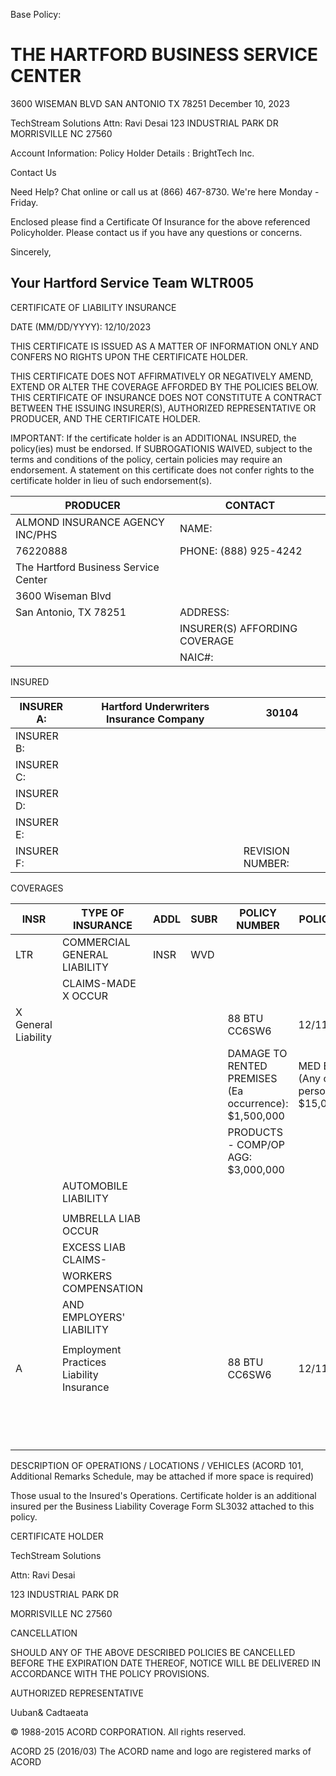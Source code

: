 Base Policy:
# THE HARTFORD BUSINESS SERVICE CENTER

3600 WISEMAN BLVD SAN ANTONIO TX 78251 December 10, 2023

TechStream Solutions Attn: Ravi Desai 123 INDUSTRIAL PARK DR MORRISVILLE NC 27560

Account Information:
Policy Holder Details : BrightTech Inc.

Contact Us

Need Help? Chat online or call us at (866) 467-8730. We're here Monday - Friday.

Enclosed please find a Certificate Of Insurance for the above referenced Policyholder. Please contact us if you have any questions or concerns.

Sincerely,

Your Hartford Service Team WLTR005
---
CERTIFICATE OF LIABILITY INSURANCE

DATE (MM/DD/YYYY): 12/10/2023

THIS CERTIFICATE IS ISSUED AS A MATTER OF INFORMATION ONLY AND CONFERS NO RIGHTS UPON THE CERTIFICATE HOLDER.

THIS CERTIFICATE DOES NOT AFFIRMATIVELY OR NEGATIVELY AMEND, EXTEND OR ALTER THE COVERAGE AFFORDED BY THE POLICIES BELOW. THIS CERTIFICATE OF INSURANCE DOES NOT CONSTITUTE A CONTRACT BETWEEN THE ISSUING INSURER(S), AUTHORIZED REPRESENTATIVE OR PRODUCER, AND THE CERTIFICATE HOLDER.

IMPORTANT: If the certificate holder is an ADDITIONAL INSURED, the policy(ies) must be endorsed. If SUBROGATIONIS WAIVED, subject to the terms and conditions of the policy, certain policies may require an endorsement. A statement on this certificate does not confer rights to the certificate holder in lieu of such endorsement(s).

|PRODUCER|CONTACT|
|---|---|
|ALMOND INSURANCE AGENCY INC/PHS|NAME:|
|76220888|PHONE: (888) 925-4242|
|The Hartford Business Service Center| |
|3600 Wiseman Blvd| |
|San Antonio, TX 78251|ADDRESS:|
| |INSURER(S) AFFORDING COVERAGE|
| |NAIC#:|

INSURED

|INSURER A:|Hartford Underwriters Insurance Company|30104|
|---|---|---|
|INSURER B:| | |
|INSURER C:| | |
|INSURER D:| | |
|INSURER E:| | |
|INSURER F:| |REVISION NUMBER:|

COVERAGES

|INSR|TYPE OF INSURANCE|ADDL|SUBR|POLICY NUMBER|POLICY EFF|POLICY EXP|LIMITS|
|---|---|---|---|---|---|---|---|
|LTR|COMMERCIAL GENERAL LIABILITY|INSR|WVD| | | | |
| |CLAIMS-MADE X OCCUR| | | | | | |
|X General Liability| | | |88 BTU CC6SW6|12/11/2023|12/11/2024|EACH OCCURRENCE: $1,500,000|
| | | | |DAMAGE TO RENTED PREMISES (Ea occurrence): $1,500,000|MED EXP (Any one person): $15,000|PERSONAL & ADV INJURY: $1,500,000|GENERAL AGGREGATE: $3,000,000|
| | | | |PRODUCTS - COMP/OP AGG: $3,000,000| | | |
| |AUTOMOBILE LIABILITY| | | | | | |
| | | | | | | | |
| |UMBRELLA LIAB OCCUR| | | | | | |
| |EXCESS LIAB CLAIMS-| | | | | | |
| |WORKERS COMPENSATION| | | | | | |
| |AND EMPLOYERS' LIABILITY| | | | | | |
| | | | | | | | |
|A|Employment Practices Liability Insurance| | |88 BTU CC6SW6|12/11/2023|12/11/2024|Each Claim Limit: $30,000|
| | | | | | |Annual Aggregate Limit: $30,000| |

DESCRIPTION OF OPERATIONS / LOCATIONS / VEHICLES (ACORD 101, Additional Remarks Schedule, may be attached if more space is required)

Those usual to the Insured's Operations. Certificate holder is an additional insured per the Business Liability Coverage Form SL3032 attached to this policy.

CERTIFICATE HOLDER

TechStream Solutions

Attn: Ravi Desai

123 INDUSTRIAL PARK DR

MORRISVILLE NC 27560

CANCELLATION

SHOULD ANY OF THE ABOVE DESCRIBED POLICIES BE CANCELLED BEFORE THE EXPIRATION DATE THEREOF, NOTICE WILL BE DELIVERED IN ACCORDANCE WITH THE POLICY PROVISIONS.

AUTHORIZED REPRESENTATIVE

Uuban& Cadtaeata

© 1988-2015 ACORD CORPORATION. All rights reserved.

ACORD 25 (2016/03) The ACORD name and logo are registered marks of ACORD
